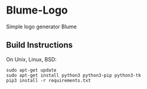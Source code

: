 # Blume-Logo

Simple logo generator Blume

Build Instructions
------------------
On Unix, Linux, BSD:

    sudo apt-get update
    sudo apt-get install python3 python3-pip python3-tk
    pip3 install -r requirements.txt
